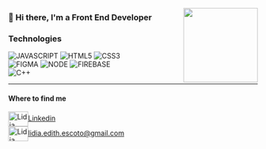 <a href="https://media.giphy.com/media/RJ7b181Yjv7e1MPp8J/giphy.gif" target="blue"><img align="right" src="https://media.giphy.com/media/RJ7b181Yjv7e1MPp8J/giphy.gif" heigth="150" width="150"></a>

### 👋 Hi there, I'm a Front End Developer

<!--
**Ezritz/Ezritz** is a ✨ _special_ ✨ repository because its `README.md` (this file) appears on your GitHub profile.-->

### Technologies
![JAVASCRIPT](https://img.shields.io/badge/Javascript-ffe169?style=for-the-badge&logo=javascript&logoColor=white&labelColor=101010)
![HTML5](https://img.shields.io/badge/HTML-efebce?style=for-the-badge&logo=HTML5&logoColor=white&labelColor=101010)
![CSS3](https://img.shields.io/badge/CSS-d8a48f?style=for-the-badge&logo=CSS3&logoColor=white&labelColor=101010)</br>
![FIGMA](https://img.shields.io/badge/FIGMA-bb8588?style=for-the-badge&logo=FIGMA&logoColor=white&labelColor=101010)
![NODE](https://img.shields.io/badge/NODE-a3a380?style=for-the-badge&logo=NODE.JS&logoColor=white&labelColor=101010)
![FIREBASE](https://img.shields.io/badge/FIREBASE-fcca46?style=for-the-badge&logo=FIREBASE&logoColor=white&labelColor=101010)</br>
![C++](https://img.shields.io/badge/C++-fcca46?style=for-the-badge&logo=c%2B%2B&logoColor=white&labelColor=101010)</br>

___

#### Where to find me
<a href="https://www.linkedin.com/in/lidiaedithescoto/" target="blue"><img align="center" src="https://cdn.jsdelivr.net/npm/simple-icons@3.0.1/icons/linkedin.svg" alt="Lidia Escoto" height="30" width="40" />Linkedin</a> </br>
<a href="mailto:lidia.edith.escoto@gmail.com " target="blank"><img align="center" src="https://cdn.jsdelivr.net/npm/simple-icons@3.0.1/icons/gmail.svg" alt="Lidia Escoto" height="30" width="40" />lidia.edith.escoto@gmail.com</a>


